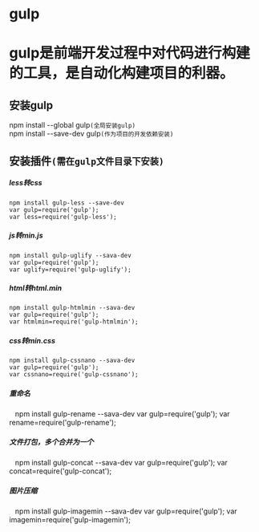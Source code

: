 gulp
===
# gulp是前端开发过程中对代码进行构建的工具，是自动化构建项目的利器。<br>
## 安装gulp<br>
npm install --global gulp`(全局安装gulp)`<br>
npm install --save-dev gulp`(作为项目的开发依赖安装)`<br>
## 安装插件`(需在gulp文件目录下安装)`<br>
##### less转css<br>
    npm install gulp-less --save-dev
    var gulp=require('gulp');
    var less=require('gulp-less');
##### js转min.js<br>
    npm install gulp-uglify --sava-dev
    var gulp=require('gulp');
    var uglify=require('gulp-uglify');
##### html转html.min<br>
    npm install gulp-htmlmin --sava-dev
    var gulp=require('gulp');
    var htmlmin=require('gulp-htmlmin');
##### css转min.css<br>
    npm install gulp-cssnano --sava-dev
    var gulp=require('gulp');
    var cssnano=require('gulp-cssnano');
##### 重命名<br>
    npm install gulp-rename --sava-dev
    var gulp=require('gulp');
    var rename=require('gulp-rename');
##### 文件打包，多个合并为一个<br>
    npm install gulp-concat --sava-dev
    var gulp=require('gulp');
    var concat=require('gulp-concat');
##### 图片压缩<br>
    npm install gulp-imagemin --sava-dev
    var gulp=require('gulp');
    var imagemin=require('gulp-imagemin');
